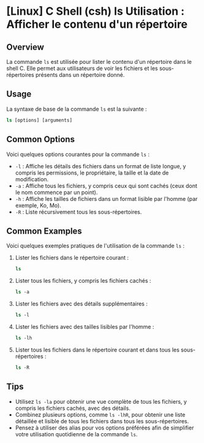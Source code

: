 # [Linux] C Shell (csh) ls Utilisation : Afficher le contenu d'un répertoire

## Overview
La commande `ls` est utilisée pour lister le contenu d'un répertoire dans le shell C. Elle permet aux utilisateurs de voir les fichiers et les sous-répertoires présents dans un répertoire donné.

## Usage
La syntaxe de base de la commande `ls` est la suivante :

```csh
ls [options] [arguments]
```

## Common Options
Voici quelques options courantes pour la commande `ls` :

- `-l` : Affiche les détails des fichiers dans un format de liste longue, y compris les permissions, le propriétaire, la taille et la date de modification.
- `-a` : Affiche tous les fichiers, y compris ceux qui sont cachés (ceux dont le nom commence par un point).
- `-h` : Affiche les tailles de fichiers dans un format lisible par l'homme (par exemple, Ko, Mo).
- `-R` : Liste récursivement tous les sous-répertoires.

## Common Examples
Voici quelques exemples pratiques de l'utilisation de la commande `ls` :

1. Lister les fichiers dans le répertoire courant :
   ```csh
   ls
   ```

2. Lister tous les fichiers, y compris les fichiers cachés :
   ```csh
   ls -a
   ```

3. Lister les fichiers avec des détails supplémentaires :
   ```csh
   ls -l
   ```

4. Lister les fichiers avec des tailles lisibles par l'homme :
   ```csh
   ls -lh
   ```

5. Lister tous les fichiers dans le répertoire courant et dans tous les sous-répertoires :
   ```csh
   ls -R
   ```

## Tips
- Utilisez `ls -la` pour obtenir une vue complète de tous les fichiers, y compris les fichiers cachés, avec des détails.
- Combinez plusieurs options, comme `ls -lhR`, pour obtenir une liste détaillée et lisible de tous les fichiers dans tous les sous-répertoires.
- Pensez à utiliser des alias pour vos options préférées afin de simplifier votre utilisation quotidienne de la commande `ls`.